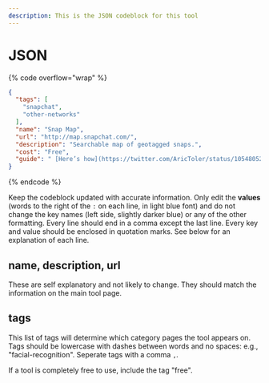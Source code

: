 ```yaml
---
description: This is the JSON codeblock for this tool
---
```


# JSON

{% code overflow="wrap" %}
```json
{
  "tags": [
    "snapchat",
    "other-networks"
  ],
  "name": "Snap Map",
  "url": "http://map.snapchat.com/",
  "description": "Searchable map of geotagged snaps.",
  "cost": "Free",
  "guide": " [Here’s how](https://twitter.com/AricToler/status/1054805284802228224) you download a Snap. "
}
```
{% endcode %}

Keep the codeblock updated with accurate information. Only edit the **values** (words to the right of the `:` on each line, in light blue font) and do not change the key names (left side, slightly darker blue) or any of the other formatting. Every line should end in a comma except the last line. Every key and value should be enclosed in quotation marks. See below for an explanation of each line.&#x20;

## name, description, url

These are self explanatory and not likely to change. They should match the information on the main tool page.

## tags

This list of tags will determine which category pages the tool appears on. Tags should be lowercase with dashes between words and no spaces: e.g., "facial-recognition". Seperate tags with a comma `,`.

If a tool is completely free to use, include the tag "free".

